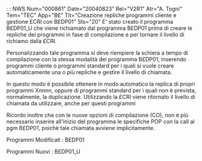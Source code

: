  :  : NWS Num="000861" Date="20040823" Rel="V2R1" Atr="A. Togni" Tem="TEC" App="B£" Tit="Creazione repliche programmi cliente e gestione £CRI con B£DP01" Sts="20"
E' stato creato il programma B£DP01_U che viene richiamato dal programma B£DP01 prima di creare le
repliche dei programmi in fase di compilazione e per tornare il livello di richiamo dalla £CRI.

Personalizzando tale programma si deve riempiere la schiera a tempo di compilazione con la stessa modalità del programma B£DP01, inserendo programmi cliente o programmi standard per i quali si vuole
creare automaticamente una o più repliche e gestire il livello di chiamata.

In questo modo è possibile ottenere in modo automatico la replica di propri programmi Xnnnn, oppure
di programmi standard per i quali non è prevista, normalmente, la duplicazione.
Utilizzando la £CRI viene ritornato il livello di chiamata da utilizzare, anche per questi programmi

Ricordo inoltre che con le nuove opzioni di compilazione (CO), non è più necessario inserire all'inizio del programma le specifiche POP con la call al pgm B£DP01, poichè tale chiamata avviene
implicitamente.

Programmi Modificati : 
B£DP01

Programmi Nuovi : 
B£DP01_U
